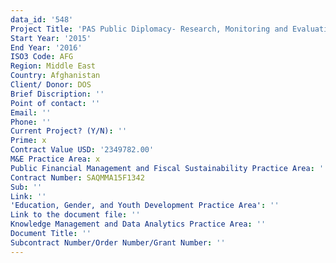 ```yaml
---
data_id: '548'
Project Title: 'PAS Public Diplomacy- Research, Monitoring and Evaluation'
Start Year: '2015'
End Year: '2016'
ISO3 Code: AFG
Region: Middle East
Country: Afghanistan
Client/ Donor: DOS
Brief Discription: ''
Point of contact: ''
Email: ''
Phone: ''
Current Project? (Y/N): ''
Prime: x
Contract Value USD: '2349782.00'
M&E Practice Area: x
Public Financial Management and Fiscal Sustainability Practice Area: ''
Contract Number: SAQMMA15F1342
Sub: ''
Link: ''
'Education, Gender, and Youth Development Practice Area': ''
Link to the document file: ''
Knowledge Management and Data Analytics Practice Area: ''
Document Title: ''
Subcontract Number/Order Number/Grant Number: ''
---
```

